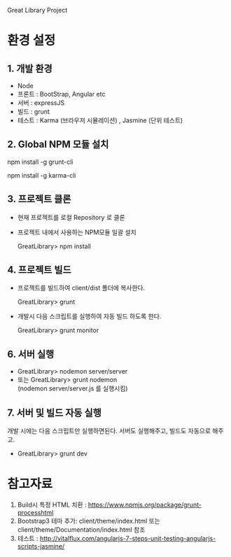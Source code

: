 Great Library Project

# 환경 설정
## 1. 개발 환경
  * Node
  * 프론트 : BootStrap, Angular etc
  * 서버 : expressJS
  * 빌드 : grunt
  * 테스트 : Karma (브라우저 시뮬레이션) , Jasmine (단위 테스트)

## 2. Global NPM 모듈 설치
npm install -g grunt-cli

npm install -g karma-cli

## 3. 프로젝트 클론
  * 현재 프로젝트를 로컬 Repository 로 클론
  * 프로젝트 내에서 사용하는 NPM모듈 일괄 설치
  
     GreatLibrary> npm install

## 4. 프로젝트 빌드
  * 프로젝트를 빌드하여 client/dist 폴더에 복사한다.
  
    GreatLibrary> grunt

  * 개발시 다음 스크립트를 실행하여 자동 빌드 하도록 한다.
  
     GreatLibrary> grunt monitor

## 6. 서버 실행
   * GreatLibrary> nodemon server/server
   * 또는 GreatLibrary>  grunt nodemon  
    (nodemon server/server.js 를 실행시킴)
   
## 7. 서버 및 빌드 자동 실행
개발 시에는 다음 스크립트만 실행하면된다. 서버도 실행해주고, 빌드도 자동으로 해주고.
  * GreatLibrary> grunt dev 

# 참고자료
1. Build시 특정 HTML 치환 : https://www.npmjs.org/package/grunt-processhtml
2. Bootstrap3 테마 추가: client/theme/index.html 또는 client/theme/Documentation/index.html 참조
3. 테스트 : http://vitalflux.com/angularjs-7-steps-unit-testing-angularjs-scripts-jasmine/
